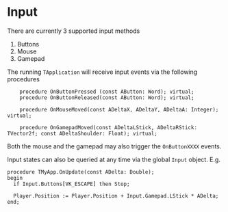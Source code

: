 # Input

There are currently 3 supported input methods
1. Buttons
2. Mouse
3. Gamepad

The running `TApplication` will receive input events via the following procedures
```Delphi
    procedure OnButtonPressed (const AButton: Word); virtual;
    procedure OnButtonReleased(const AButton: Word); virtual;

    procedure OnMouseMoved(const ADeltaX, ADeltaY, ADeltaA: Integer); virtual;

    procedure OnGamepadMoved(const ADeltaLStick, ADeltaRStick: TVector2f; const ADeltaShoulder: Float); virtual;
```
Both the mouse and the gamepad may also trigger the `OnButtonXXXX` events.

Input states can also be queried at any time via the global `Input` object.
E.g.
```Delphi
procedure TMyApp.OnUpdate(const ADelta: Double);
begin
  if Input.Buttons[VK_ESCAPE] then Stop;
  
  Player.Position := Player.Position + Input.Gamepad.LStick * ADelta; 
end;
```
